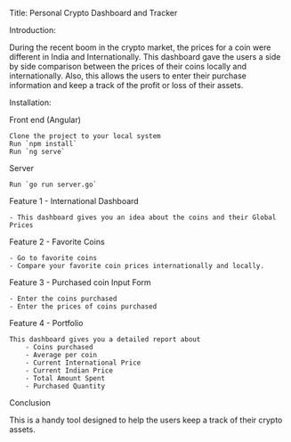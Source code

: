 Title: Personal Crypto Dashboard and Tracker

Introduction:

During the recent boom in the crypto market, the prices for a coin were different in India and Internationally. This dashboard gave the users a side by side comparison between the prices of their coins locally and internationally. Also, this allows the users to enter their purchase information and keep a track of the profit or loss of their assets.

Installation:

Front end (Angular)

    Clone the project to your local system
    Run `npm install`
    Run `ng serve`

Server

    Run `go run server.go`

Feature 1 - International Dashboard

    - This dashboard gives you an idea about the coins and their Global Prices

Feature 2 - Favorite Coins

    - Go to favorite coins
    - Compare your favorite coin prices internationally and locally.

Feature 3 - Purchased coin Input Form

    - Enter the coins purchased 
    - Enter the prices of coins purchased

Feature 4 - Portfolio

    This dashboard gives you a detailed report about
        - Coins purchased
        - Average per coin
        - Current International Price
        - Current Indian Price
        - Total Amount Spent
        - Purchased Quantity

Conclusion

This is a handy tool designed to help the users keep a track of their crypto assets.
